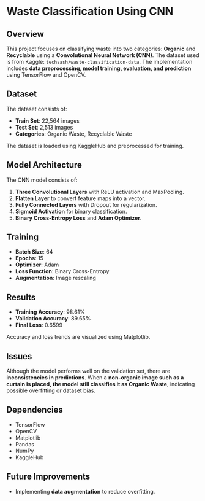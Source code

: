 # Waste Classification Using CNN

## Overview
This project focuses on classifying waste into two categories: **Organic** and **Recyclable** using a **Convolutional Neural Network (CNN)**. The dataset used is from Kaggle: `techsash/waste-classification-data`. The implementation includes **data preprocessing, model training, evaluation, and prediction** using TensorFlow and OpenCV.

## Dataset
The dataset consists of:
- **Train Set**: 22,564 images
- **Test Set**: 2,513 images
- **Categories**: Organic Waste, Recyclable Waste

The dataset is loaded using KaggleHub and preprocessed for training.

## Model Architecture
The CNN model consists of:
1. **Three Convolutional Layers** with ReLU activation and MaxPooling.
2. **Flatten Layer** to convert feature maps into a vector.
3. **Fully Connected Layers** with Dropout for regularization.
4. **Sigmoid Activation** for binary classification.
5. **Binary Cross-Entropy Loss** and **Adam Optimizer**.

## Training
- **Batch Size**: 64
- **Epochs**: 15
- **Optimizer**: Adam
- **Loss Function**: Binary Cross-Entropy
- **Augmentation**: Image rescaling

## Results
- **Training Accuracy**: 98.61%
- **Validation Accuracy**: 89.65%
- **Final Loss**: 0.6599

Accuracy and loss trends are visualized using Matplotlib.

## Issues
Although the model performs well on the validation set, there are **inconsistencies in predictions**. When a **non-organic image such as a curtain is placed, the model still classifies it as Organic Waste**, indicating possible overfitting or dataset bias.


## Dependencies
- TensorFlow
- OpenCV
- Matplotlib
- Pandas
- NumPy
- KaggleHub

## Future Improvements
- Implementing **data augmentation** to reduce overfitting.



